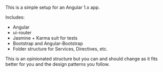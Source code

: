 This is a simple setup for an Angular 1.x app.

Includes:
  - Angular
  - ui-router
  - Jasmine + Karma suit for tests
  - Bootstrap and Angular-Bootstrap
  - Folder structure for Services, Directives, etc.
  
  
This is an opinionated structure but you can and should change as it fits better for you and the design patterns you follow.
